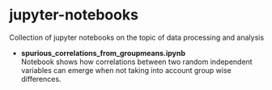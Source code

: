 # jupyter-notebooks
Collection of jupyter notebooks on the topic of data processing and analysis

* **spurious_correlations_from_groupmeans.ipynb**  
Notebook shows how correlations between two random independent variables can emerge when not taking into account group wise differences.
